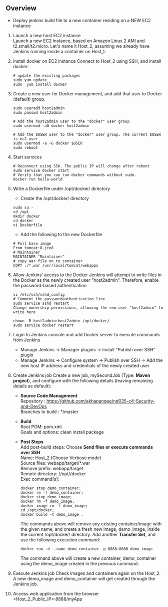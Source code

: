 ## Overview
* Deploy jenkins build file to a new container residing on a NEW EC2 instance

1. Launch a new host EC2 instance  
   Launch a new EC2 instance, based on Amazon Linux 2 AMI and t2.small/t2.micro. Let's name it Host_2, assuming we already have Jenkins running inside a container on Host_1.

2. Install docker on EC2 instance
   Connect to Host_2 using SSH, and install docker:
   ```
   # update the existing packages
   sudo yum update
   sudo  yum install docker
   ```

3. Create a new user for Docker management, and add that user to Docker (default) group.
   ```
   sudo useradd host2admin
   sudo passwd host2admin
   
   # Add the host2admin user to the "docker" user group
   sudo usermod -aG docker host2admin
   
   # Add the $USER user to the "docker" user group. The current $USER is ec2-user
   sudo usermod -a -G docker $USER
   sudo reboot
   ```
4. Start services
   ```
   # Reconnect using SSH. The public IP will change after reboot
   sudo service docker start
   # Verify that you can run docker commands without sudo.
   docker run hello-world
   ```

5. Write a Dockerfile under /opt/docker/ directory
   * Create the /opt/docker/ directory
   ```   
   sudo su -
   cd /opt
   mkdir docker
   cd docker
   vi Dockerfile
   ```
   * Add the following to the new Dockerfile
   ```
   # Pull base image
   From tomcat:8-jre8
   # Maintainer
   MAINTAINER "Maintainer"
   # copy war file on to container
   COPY ./*.war /usr/local/tomcat/webapps
   ```

6. Allow Jenkins' access to the Docker
   Jenkins will attempt to write files in the Docker as the newly created user "host2admin". Therefore, enable the password-based authentication
   ```
   vi /etc/ssh/sshd_config
   # Comment the passwordauthentication line
   sudo service sshd restart
   Change ownership permissions, allowing the new user "host2admin" to write here
   
   chown -R host2admin:host2admin /opt/docker/
   sudo service docker restart
   ```

7. Login to Jenkins console and add Docker server to execute commands from Jenkins
   * Manage Jenkins → Manager plugins → Install "Publish over SSH" plugin
   * Manage Jenkins → Configure system → Publish over SSH → Add the new host IP address and credentials of the newly created user

8. Create Jenkins job
   Create a new job, mySecondJob (Type: **Maven project**), and configure with the following details (leaving remaining details as default):


   * **Source Code Management**  
   Repository : https://github.com/akhapangee/nd035-c4-Security-and-DevOps  
   Branches to build : */master  


   * **Build**  
   Root POM: pom.xml  
   Goals and options: clean install package  
   

   * **Post Steps**  
     Add post-build steps: Choose **Send files or execute commands over SSH**  
     Name: Host_2 (Choose Verbose mode)  
     Source files: webapp/target/*.war  
     Remove prefix: webapp/target  
     Remote directory: //opt//docker  
     Exec command[s]:  
     ```
     docker stop demo_container;  
     docker rm -f demo_container;
     docker stop demo_image;  
     docker rm -f demo_image;
     docker image rm -f demo_image;
     cd /opt/docker;
     docker build -t demo_image .
     ```
     The commands above will remove any existing container/image with the given name, and create a fresh new image, demo_image, inside the current /opt/docker/ directory. Add another **Transfer Set**, and use the following execution command:
   
      `docker run -d --name demo_container -p 8888:8080 demo_image`

     The command above will create a new container, demo_container using the demo_image created in the previous command.

9. Execute Jenkins job
   Check images and containers again on the Host_2. A new demo_image and demo_container will get created through the Jenkins job.

10. Access web application from the browser
    <Host_2_Public_IP>:8888/myApp